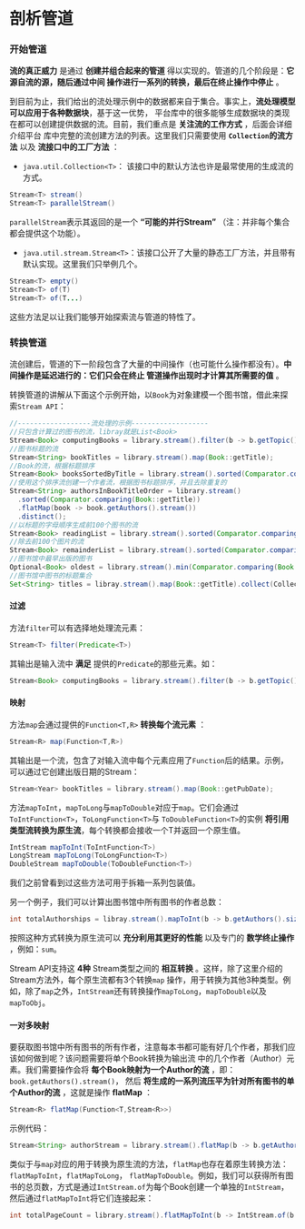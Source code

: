 剖析管道
================================
### 开始管道
**流的真正威力** 是通过 **创建并组合起来的管道** 得以实现的。管道的几个阶段是：**它源自流的源，随后通过中间
操作进行一系列的转换，最后在终止操作中停止** 。

到目前为止，我们给出的流处理示例中的数据都来自于集合。事实上，**流处理模型可以应用于各种数据块**，基于这一优势，
平台库中的很多能够生成数据块的类现在都可以创建提供数据的流。目前，我们重点是 **关注流的工作方式** ，后面会详细介绍平台
库中完整的流创建方法的列表。这里我们只需要使用 **`Collection`的流方法** 以及 **流接口中的工厂方法** ：

+ `java.util.Collection<T>`： 该接口中的默认方法也许是最常使用的生成流的方式。
```java
Stream<T> stream()
Stream<T> parallelStream()
```
`parallelStream`表示其返回的是一个 **“可能的并行Stream”** （注：并非每个集合都会提供这个功能）。

+ `java.util.stream.Stream<T>`：该接口公开了大量的静态工厂方法，并且带有默认实现。这里我们只举例几个。
```java
Stream<T> empty()
Stream<T> of(T)
Stream<T> of(T...)
```
这些方法足以让我们能够开始探索流与管道的特性了。

### 转换管道
流创建后，管道的下一阶段包含了大量的中间操作（也可能什么操作都没有）。**中间操作是延迟进行的：它们只会在终止
管道操作出现时才计算其所需要的值** 。

转换管道的讲解从下面这个示例开始，以`Book`为对象建模一个图书馆，借此来探索`Stream API`：
```java
//------------------流处理的示例-------------------
//只包含计算过的图书的流，libray就是List<Book>
Stream<Book> computingBooks = library.stream().filter(b -> b.getTopic() == COMPUTING);
//图书标题的流
Stream<String> bookTitles = library.stream().map(Book::getTitle);
//Book的流，根据标题排序
Stream<Book> booksSortedByTitle = library.stream().sorted(Comparator.comparing(Book::getTitle));
//使用这个排序流创建一个作者流，根据图书标题排序，并且去除重复的
Stream<String> authorsInBookTitleOrder = library.stream()
  .sorted(Comparator.comparing(Book::getTitle))
  .flatMap(book -> book.getAuthors().stream())
  .distinct();
//以标题的字母顺序生成前100个图书的流
Stream<Book> readingList = library.stream().sorted(Comparator.comparing(Book::getTitle)).limit(100);
//除去前100个图片的流
Stream<Book> remainderList = library.stream().sorted(Comparator.comparing(Book::getTitle)).skip(100);
//图书馆中最早出版的图书
Optional<Book> oldest = library.stream().min(Comparator.comparing(Book::getPubDate));
//图书馆中图书的标题集合
Set<String> titles = libray.stream().map(Book::getTitle).collect(Collectors.toSet());
```
#### 过滤
方法`filter`可以有选择地处理流元素：
```java
Stream<T> filter(Predicate<T>)
```
其输出是输入流中 **满足** 提供的`Predicate`的那些元素。如：
```java
Stream<Book> computingBooks = library.stream().filter(b -> b.getTopic() == COMPUTING);
```
#### 映射
方法`map`会通过提供的`Function<T,R>` **转换每个流元素** ：
```java
Stream<R> map(Function<T,R>)
```
其输出是一个流，包含了对输入流中每个元素应用了`Function`后的结果。示例，可以通过它创建出版日期的Stream：
```java
Stream<Year> bookTitles = library.stream().map(Book::getPubDate);
```
方法`mapToInt`，`mapToLong`与`mapToDouble`对应于`map`。它们会通过`ToIntFunction<T>`，`ToLongFunction<T>`与
`ToDoubleFunction<T>`的实例 **将引用类型流转换为原生流**，每个转换都会接收一个T并返回一个原生值。
```java
IntStream mapToInt(ToIntFunction<T>)
LongStream mapToLong(ToLongFunction<T>)
DoubleStream mapToDouble(ToDoubleFunction<T>)
```
我们之前曾看到过这些方法可用于拆箱一系列包装值。

另一个例子，我们可以计算出图书馆中所有图书的作者总数：
```java
int totalAuthorships = libray.stream().mapToInt(b -> b.getAuthors().size()).sum();
```
按照这种方式转换为原生流可以 **充分利用其更好的性能** 以及专门的 **数学终止操作** ，例如：`sum`。

Stream API支持这 **4种** Stream类型之间的 **相互转换** 。这样，除了这里介绍的Stream方法外，每个原生流都有3个转换`map`
操作，用于转换为其他3种类型。例如，除了`map`之外，`IntStream`还有转换操作`mapToLong`，`mapToDouble`以及
`mapToObj`。
#### 一对多映射
要获取图书馆中所有图书的所有作者，注意每本书都可能有好几个作者，那我们应该如何做到呢？该问题需要将单个Book转换为输出流
中的几个作者（Author）元素。我们需要操作会将 **每个Book映射为一个Author的流** ，即：`book.getAuthors().stream()`，
然后 **将生成的一系列流压平为针对所有图书的单个Author的流** ，这就是操作 **flatMap** ：
```java
Stream<R> flatMap(Function<T,Stream<R>>)
```
示例代码：
```java
Stream<String> authorStream = library.stream().flatMap(b -> b.getAuthors().stream());
```
类似于与`map`对应的用于转换为原生流的方法，`flatMap`也存在着原生转换方法：`flatMapToInt`，`flatMapToLong`，
`flatMapToDouble`。例如，我们可以获得所有图书的总页数，方式是通过`IntStream.of`为每个Book创建一个单独的`IntStream`，
然后通过`flatMapToInt`将它们连接起来：
```java
int totalPageCount = library.stream().flatMapToInt(b -> IntStream.of(b.getPageCounts())).sum();
```
